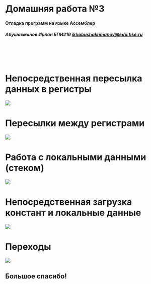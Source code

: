 # Домашняя работа №3
#### Отладка программ на языке Ассемблер
##### Абушахманов Ирлан БПИ216 <ikhabushakhmanov@edu.hse.ru>

<br>
<br>
<br>

# Непосредственная пересылка данных в регистры

![](https://github.com/1rlan/csahw/blob/main/homework_3/screenshots/1.png)

# Пересылки между регистрами
![](https://github.com/1rlan/csahw/blob/main/homework_3/screenshots/2.png)

# Работа с локальными данными (стеком)
![](https://github.com/1rlan/csahw/blob/main/homework_3/screenshots/3.png)

# Непосредственная загрузка констант и локальные данные
![](https://github.com/1rlan/csahw/blob/main/homework_3/screenshots/4.png)

# Переходы
![](https://github.com/1rlan/csahw/blob/main/homework_3/screenshots/5.png)


## Большое спасибо!





